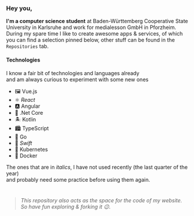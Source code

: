 ### Hey you,

**I'm a computer science student** at Baden-Württemberg Cooperative State University in Karlsruhe and work for medialesson GmbH in Pforzheim. During my spare time I like to create awesome apps & services, of which you can find a selection pinned below, other stuff can be found in the `Repositories` tab.   

#### Technologies
I know a fair bit of technologies and languages already  
and am always curious to experiment with some new ones

- 🖼 Vue.js
- ⚛️ *React*
- 🅰️ Angular
- 🧰 .Net Core
- 🏝 Kotlin
- 🏙 TypeScript
- 🦦 Go
- 🦜 *Swift*
- 🧭 Kubernetes
- 🐳 Docker

The ones that are in *italics*, I have not used recently (the last quarter of the year)  
and probably need some practice before using them again.

# 

> *This repository also acts as the space for the code of my website.  
So have fun exploring & forking it 😉.*

